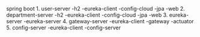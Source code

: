 spring boot
    1. user-server
        -h2
        -eureka-client
        -config-cloud
        -jpa
        -web
    2. department-server
        -h2
        -eureka-client
        -config-cloud
        -jpa
        -web
    3. eureka-server
        -eureka-server
    4. gateway-server
        -eureka-client
        -gateway
        -actuator
    5. config-server
        -eureka-client
        -config-server